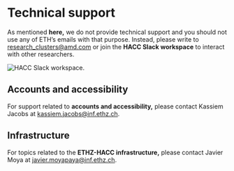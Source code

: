 # Technical support

As mentioned **here,** we do not provide technical support and you should not use any of ETH’s emails with that purpose. Instead, please write to research_clusters@amd.com or join the **HACC Slack workspace** to interact with other researchers. 

![HACC Slack workspace.](./slack.png "HACC Slack workspace.")

## Accounts and accessibility
For support related to **accounts and accessibility,** please contact Kassiem Jacobs at kassiem.jacobs@inf.ethz.ch. 

## Infrastructure
For topics related to the **ETHZ-HACC infrastructure,** please contact Javier Moya at javier.moyapaya@inf.ethz.ch.
